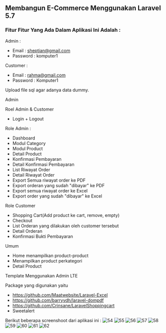 ## Membangun E-Commerce Menggunakan Laravel 5.7 

### Fitur Fitur Yang Ada Dalam Aplikasi Ini Adalah :

Admin :
- Email     : sheptian@gmail.com
- Password  : komputer1

Customer :
- Email     : rahma@gmail.com
- Password  : Komputer1

Upload file sql agar adanya data dummy.

Admin

Roel Admin & Customer 
- Login + Logout

Role Admin :
- Dashboard
- Modul Category
- Modul Product
- Detail Product
- Konfirmasi Pembayaran
- Detail Konfirmasi Pembayaran
- List Riwayat Order 
- Detail Riwayat Order
- Export Semua riwayat order ke PDF
- Export orderan yang sudah "dibayar" ke PDF
- Export semua riwayat order ke Excel
- Export order yang sudah "dibayar" ke Excel 


Role Customer
- Shopping Cart(Add product ke cart, remove, empty)
- Checkout
- List Orderan yang dilakukan oleh customer tersebut
- Detail Orderan
- Konfirmasi Bukti Pembayaran

Umum 
- Home menampilkan product-product
- Menampilkan product perkategori
- Detail Product

Template Menggunakan Admin LTE

Package yang digunakan yaitu 
- https://github.com/Maatwebsite/Laravel-Excel
- https://github.com/barryvdh/laravel-dompdf
- https://github.com/Crinsane/LaravelShoppingcart
- Sweetalert

Berikut beberapa screenshoot dari aplikasi ini :
![54](https://user-images.githubusercontent.com/13019337/50425215-8cb76a00-08a4-11e9-90ec-10e07d43bcf7.png)
![55](https://user-images.githubusercontent.com/13019337/50425216-8cb76a00-08a4-11e9-9958-9bffb16676ce.png)
![56](https://user-images.githubusercontent.com/13019337/50425217-8d500080-08a4-11e9-87d4-0e0675487b84.png)
![57](https://user-images.githubusercontent.com/13019337/50425218-8d500080-08a4-11e9-82a8-cbd9f824944a.png)
![58](https://user-images.githubusercontent.com/13019337/50425219-8d500080-08a4-11e9-9acf-52f027f8e6a9.png)
![59](https://user-images.githubusercontent.com/13019337/50425220-8d500080-08a4-11e9-9673-73bab466dc3c.png)
![60](https://user-images.githubusercontent.com/13019337/50425221-8de89700-08a4-11e9-9d74-c2fbf241fb44.png)
![61](https://user-images.githubusercontent.com/13019337/50425222-8de89700-08a4-11e9-9031-7dc49e4e49c7.png)
![62](https://user-images.githubusercontent.com/13019337/50425223-8de89700-08a4-11e9-8f5f-3facdd81abdd.png)


